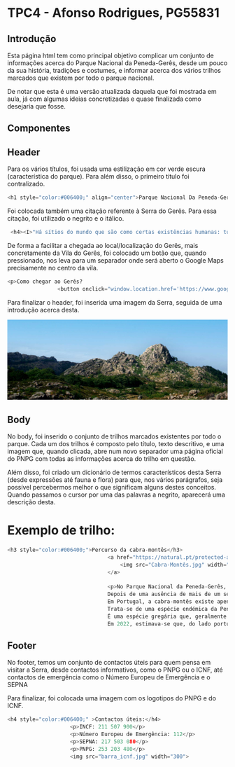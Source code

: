 # TPC4 - Afonso Rodrigues, PG55831

## Introdução
Esta página html tem como principal objetivo complicar um conjunto de informações acerca do Parque Nacional da Peneda-Gerês, desde um pouco da sua história, tradições e costumes, e informar acerca dos vários trilhos marcados que existem por todo o parque nacional. 

De notar que esta é uma versão atualizada daquela que foi mostrada em aula, já com algumas ideias concretizadas e quase finalizada como desejaria que fosse. 

## Componentes

## Header

Para os vários títulos, foi usada uma estilização em cor verde escura (característica do parque). Para além disso, o primeiro título foi contralizado. 

```python
<h1 style="color:#006400;" align="center">Parque Nacional Da Peneda-Gerês</h1>     
```

Foi colocada também uma citação referente à Serra do Gerês. Para essa citação, foi utilizado o negrito e o itálico.

```python
 <h4><I>"Há sítios do mundo que são como certas existências humanas: tudo se conjuga para que nada falte à sua grandeza e perfeição. Este Gerês é um deles." - Miguel Torga</I></h4>    
```

De forma a facilitar a chegada ao local/localização do Gerês, mais concretamente da Vila do Gerês, foi colocado um botão que, quando pressionado, nos leva para um separador onde será aberto o Google Maps precisamente no centro da vila.

```python
<p>Como chegar ao Gerês?
                <button onclick="window.location.href='https://www.google.com/maps/place/Parque+Nacional+Peneda-Ger%C3%AAs/@41.7282173,-8.1652066,563m/data=!3m2!1e3!4b1!4m6!3m5!1s0xd256917fd47c523:0x6d193b91beb28db6!8m2!3d41.7282173!4d-8.1626317!16zL20vMDNoN2xt?entry=ttu&g_ep=EgoyMDI1MDMwMy4wIKXMDSoASAFQAw%3D%3D';">Mapa</button></p>
```

Para finalizar o header, foi inserida uma imagem da Serra, seguida de uma introdução acerca desta.

<img src="abertura_geres.jpg">

## Body

No body, foi inserido o conjunto de trilhos marcados existentes por todo o parque. Cada um dos trilhos é composto pelo título, texto descritivo, e uma imagem que, quando clicada, abre num novo separador uma página oficial do PNPG com todas as informações acerca do trilho em questão.

Além disso, foi criado um dicionário de termos característicos desta Serra (desde expressões até fauna e flora) para que, nos vários parágrafos, seja possível percebermos melhor o que significam alguns destes conceitos. Quando passamos o cursor por uma das palavras a negrito, aparecerá uma descrição desta.


# Exemplo de trilho:
```python
<h3 style="color:#006400;">Percurso da cabra-montês</h3>
                                <a href="https://natural.pt/protected-areas/parque-nacional-peneda-geres/pathways/percurso-cabra-montes?locale=pt" target="_blank">
                                    <img src="Cabra-Montês.jpg" width="500">
                                </a>

                                <p>No Parque Nacional da Peneda-Gerês, esta pequena rota, de interesse natural e paisagístico, tem o observatório da cabra-montês como principal ponto de interesse.
                                Depois de uma ausência de mais de um século, em 1998/9, a cabra-montês voltou a ocupar o território do Parque Nacional da Peneda-Gerês. Desde então, a sua população tem vindo a crescer e a expandir-se por toda a zona fronteiriça do parque.
                                Em Portugal, a cabra-montês existe apenas no Parque Nacional da Peneda-Gerês, resultado da libertação e fuga acidental de indivíduos em cercados em Espanha, pelo que este percurso oferece-lhe a possibilidade de observar este belo animal selvagem no seu habitat natural, a partir de um local (observatório) estabelecido para que as atividades de visitação se realizem sem prejuízo dos valores naturais presentes e respeitando as práticas tradicionais da comunidade local.
                                Trata-se de uma espécie endémica da Península Ibérica (ou seja apenas aqui existe), que tem a categoria de Quase Ameaçada. Após a extinção da Capra pyrenaica lusitanica no século XIX, desde 1999,  a subespécie que ocorre em Portugal é a Capra pyrenaica victoriae. 
                                É uma espécie gregária que, geralmente e na maior parte do ano, forma grupos do mesmo sexo. Na época de reprodução (finais do outono e inícios do inverno), os grupos juntam-se. A fêmea pode pesar entre 30 kg a 40 kg e ter 0,9 m a 1,3 m, sendo o macho maior entre 1 m a 1,5 m e 50 kg a 90 kg. Porém, em média, as fêmeas vivem mais tempo (até aos 22 anos), enquanto os machos se ficam pelos 15 anos. Têm, por norma, apenas uma cria por parto/ano e a gestação dura cerca de 5 meses. A maturidade sexual é atingida entre os 1,5 anos e os 3 anos, dependendo das condições do animal e recursos existentes. A sua dieta é variada (ervas, folhas de árvores...), adaptando-se aos recursos disponíveis. 
                                Em 2022, estimava-se que, do lado português, a população rondasse os 1.000 indivíduos maturos. Como se trata de uma população que resultou de um pequeno número inicial de indivíduos, tem pouca variedade genética, o que lhe confere alguma fragilidade.</p>
```

## Footer

No footer, temos um conjunto de contactos úteis para quem pensa em visitar a Serra, desde contactos informativos, como o PNPG ou o ICNF, até contactos de emergência como o Número Europeu de Emergência e o SEPNA

Para finalizar, foi colocada uma imagem com os logotipos do PNPG e do ICNF.

```python
<h4 style="color:#006400;" >Contactos úteis:</h4>
                    <p>INCF: 211 507 900</p>
                    <p>Número Europeu de Emergência: 112</p>
                    <p>SEPNA: 217 503 080</p>
                    <p>PNPG: 253 203 480</p>
                    <img src="barra_icnf.jpg" width="300">
```



